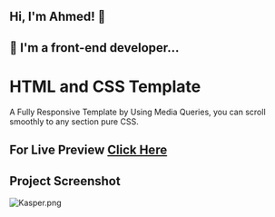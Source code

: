 
## Hi, I'm Ahmed! 👋


## 🚀 I'm a front-end developer...


#  HTML and CSS Template

A Fully Responsive Template by Using Media Queries, you can scroll smoothly to any section pure CSS. 
## For Live Preview [Click Here]( https://ahmed-abouelfetouh.github.io/kasper-template/)
## Project Screenshot
![Kasper.png](https://i.postimg.cc/y60KkCHQ/Kasper.png)
